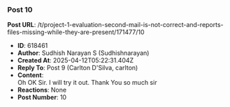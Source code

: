 ### Post 10
**Post URL**: /t/project-1-evaluation-second-mail-is-not-correct-and-reports-files-missing-while-they-are-present/171477/10
- **ID**: 618461
- **Author**: Sudhish Narayan S (Sudhishnarayan)
- **Created At**: 2025-04-12T05:22:31.404Z
- **Reply To**: Post 9 (Carlton D'Silva, carlton)
- **Content**:  
  Oh OK Sir. I will try it out. Thank You so much sir
- **Reactions**: None
- **Post Number**: 10

